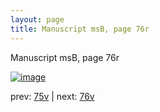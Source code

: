```yaml
---
layout: page
title: Manuscript msB, page 76r
---
```


Manuscript msB, page 76r

[![image](http://www.homermultitext.org/iipsrv?OBJ=IIP,1.0&FIF=/project/homer/pyramidal/deepzoom/hmt/vbbifolio/v1/vb_75v_76r.tif&WID=100&CVT=JPEG)](http://www.homermultitext.org/ict2/?urn=urn:cite2:hmt:vbbifolio.v1:vb_75v_76r)

prev:  [75v](../75v) | next:  [76v](../76v)

